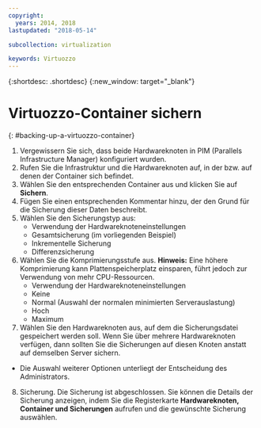 ```yaml
---
copyright:
  years: 2014, 2018
lastupdated: "2018-05-14"

subcollection: virtualization

keywords: Virtuozzo
---
```

{:shortdesc: .shortdesc}
{:new_window: target="_blank"}

# Virtuozzo-Container sichern
{: #backing-up-a-virtuozzo-container}

1. Vergewissern Sie sich, dass beide Hardwareknoten in PIM (Parallels Infrastructure Manager) konfiguriert wurden.
2. Rufen Sie die Infrastruktur und die Hardwareknoten auf, in der bzw. auf denen der Container sich befindet.
3. Wählen Sie den entsprechenden Container aus und klicken Sie auf **Sichern**.
4. Fügen Sie einen entsprechenden Kommentar hinzu, der den Grund für die Sicherung dieser Daten beschreibt.
5. Wählen Sie den Sicherungstyp aus:
   * Verwendung der Hardwareknoteneinstellungen
   * Gesamtsicherung (im vorliegenden Beispiel)
   * Inkrementelle Sicherung
   * Differenzsicherung
6. Wählen Sie die Komprimierungsstufe aus. **Hinweis:** Eine höhere Komprimierung kann Plattenspeicherplatz einsparen, führt jedoch zur Verwendung von mehr CPU-Ressourcen.
   * Verwendung der Hardwareknoteneinstellungen
   * Keine
   * Normal (Auswahl der normalen minimierten Serverauslastung)
   * Hoch
   * Maximum
7. Wählen Sie den Hardwareknoten aus, auf dem die Sicherungsdatei gespeichert werden soll. Wenn Sie über mehrere Hardwareknoten verfügen, dann sollten Sie die Sicherungen auf diesen Knoten anstatt auf demselben Server sichern.
  * Die Auswahl weiterer Optionen unterliegt der Entscheidung des Administrators.
8. Sicherung. Die Sicherung ist abgeschlossen. Sie können die Details der Sicherung anzeigen, indem Sie die Registerkarte **Hardwareknoten, Container und Sicherungen** aufrufen und die gewünschte Sicherung auswählen.
